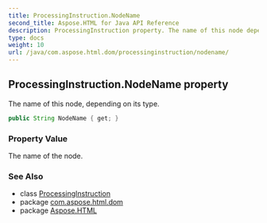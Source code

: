 ```yaml
---
title: ProcessingInstruction.NodeName
second_title: Aspose.HTML for Java API Reference
description: ProcessingInstruction property. The name of this node depending on its type
type: docs
weight: 10
url: /java/com.aspose.html.dom/processinginstruction/nodename/
---
```

## ProcessingInstruction.NodeName property

The name of this node, depending on its type.

```java
public String NodeName { get; }
```

### Property Value

The name of the node.

### See Also

* class [ProcessingInstruction](../)
* package [com.aspose.html.dom](../../../com.aspose.html.dom/)
* package [Aspose.HTML](../../../)
